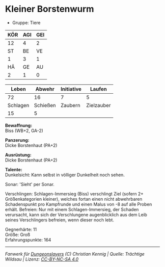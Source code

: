 # Kleiner Borstenwurm  
- Gruppe: Tiere  

| KÖR | AGI | GEI |  
| --- | --- | --- |  
| 12  | 4   | 2   |
| ST  | BE  | VE  |  
| 1   | 3   | 1   |
| HÄ  | GE  | AU  |  
| 2   | 1   | 0   |


| Leben    | Abwehr   | Initiative | Laufen     |
| -------- | -------- | ---------- | ---------- |
| 72       | 16       | 7          | 5          |
| Schlagen | Schießen | Zaubern    | Zielzauber |
| 15       | 5        |            |            |

**Bewaffnung:**  
Biss (WB+2, GA-2)

**Panzerung:**  
Dicke Borstenhaut (PA+2)

**Ausrüstung:**  
Dicke Borstenhaut (PA+2)

**Talente:**  
Dunkelsicht: Kann selbst in völliger Dunkelheit noch sehen. 

Sonar: 'Sieht' per Sonar. 

Verschlingen: Schlagen-Immersieg (Biss) verschlingt Ziel (sofern 2+ Größenkategorien kleiner), welches fortan einen nicht abwehrbaren Schadenspunkt pro Kampfrunde und einen Malus von -8 auf alle Proben erhält. Befreien: Nur mit einem Schlagen-Immersieg, der Schaden verursacht, kann sich der Verschlungene augenblicklich aus dem Leib seines Verschlingers befreien, wenn dieser noch lebt. 


Gegnerhärte: 11  
Größe: Groß  
Erfahrungspunkte: 164  



___
*Fanwerk für [Dungeonslayers](https://www.dungeonslayers.net/) (C) Christian Kennig | Quelle: Trächtige Wildsau | Lizenz: [CC-BY-NC-SA 4.0](https://creativecommons.org/licenses/by-nc-sa/4.0/deed.de)*